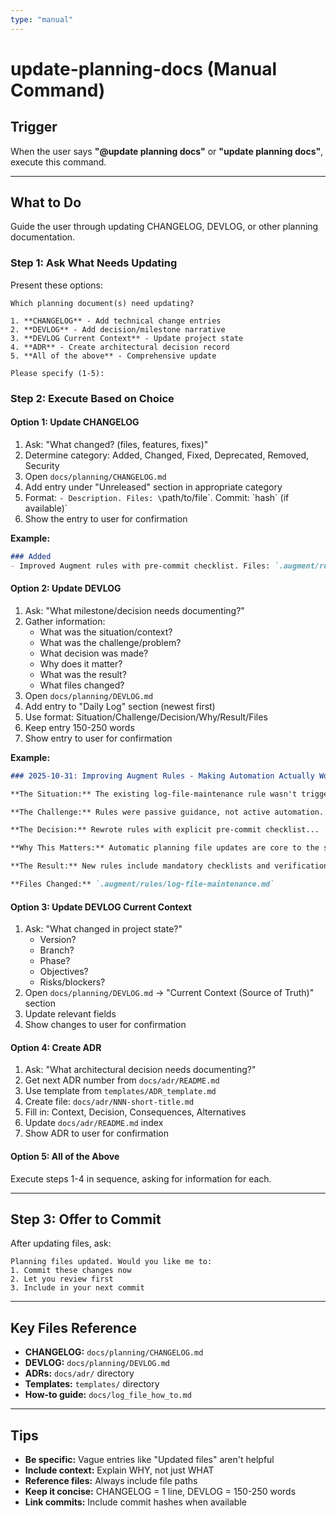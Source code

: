 ```yaml
---
type: "manual"
---
```


# update-planning-docs (Manual Command)

## Trigger

When the user says **"@update planning docs"** or **"update planning docs"**, execute this command.

---

## What to Do

Guide the user through updating CHANGELOG, DEVLOG, or other planning documentation.

### Step 1: Ask What Needs Updating

Present these options:

```
Which planning document(s) need updating?

1. **CHANGELOG** - Add technical change entries
2. **DEVLOG** - Add decision/milestone narrative
3. **DEVLOG Current Context** - Update project state
4. **ADR** - Create architectural decision record
5. **All of the above** - Comprehensive update

Please specify (1-5):
```

### Step 2: Execute Based on Choice

#### Option 1: Update CHANGELOG

1. Ask: "What changed? (files, features, fixes)"
2. Determine category: Added, Changed, Fixed, Deprecated, Removed, Security
3. Open `docs/planning/CHANGELOG.md`
4. Add entry under "Unreleased" section in appropriate category
5. Format: `- Description. Files: \`path/to/file\`. Commit: \`hash\` (if available)`
6. Show the entry to user for confirmation

**Example:**
```markdown
### Added
- Improved Augment rules with pre-commit checklist. Files: `.augment/rules/log-file-maintenance.md`
```

#### Option 2: Update DEVLOG

1. Ask: "What milestone/decision needs documenting?"
2. Gather information:
   - What was the situation/context?
   - What was the challenge/problem?
   - What decision was made?
   - Why does it matter?
   - What was the result?
   - What files changed?
3. Open `docs/planning/DEVLOG.md`
4. Add entry to "Daily Log" section (newest first)
5. Use format: Situation/Challenge/Decision/Why/Result/Files
6. Keep entry 150-250 words
7. Show entry to user for confirmation

**Example:**
```markdown
### 2025-10-31: Improving Augment Rules - Making Automation Actually Work

**The Situation:** The existing log-file-maintenance rule wasn't triggering automatic updates...

**The Challenge:** Rules were passive guidance, not active automation...

**The Decision:** Rewrote rules with explicit pre-commit checklist...

**Why This Matters:** Automatic planning file updates are core to the system...

**The Result:** New rules include mandatory checklists and verification steps...

**Files Changed:** `.augment/rules/log-file-maintenance.md`
```

#### Option 3: Update DEVLOG Current Context

1. Ask: "What changed in project state?"
   - Version?
   - Branch?
   - Phase?
   - Objectives?
   - Risks/blockers?
2. Open `docs/planning/DEVLOG.md` → "Current Context (Source of Truth)" section
3. Update relevant fields
4. Show changes to user for confirmation

#### Option 4: Create ADR

1. Ask: "What architectural decision needs documenting?"
2. Get next ADR number from `docs/adr/README.md`
3. Use template from `templates/ADR_template.md`
4. Create file: `docs/adr/NNN-short-title.md`
5. Fill in: Context, Decision, Consequences, Alternatives
6. Update `docs/adr/README.md` index
7. Show ADR to user for confirmation

#### Option 5: All of the Above

Execute steps 1-4 in sequence, asking for information for each.

---

## Step 3: Offer to Commit

After updating files, ask:

```
Planning files updated. Would you like me to:
1. Commit these changes now
2. Let you review first
3. Include in your next commit
```

---

## Key Files Reference

- **CHANGELOG:** `docs/planning/CHANGELOG.md`
- **DEVLOG:** `docs/planning/DEVLOG.md`
- **ADRs:** `docs/adr/` directory
- **Templates:** `templates/` directory
- **How-to guide:** `docs/log_file_how_to.md`

---

## Tips

- **Be specific:** Vague entries like "Updated files" aren't helpful
- **Include context:** Explain WHY, not just WHAT
- **Reference files:** Always include file paths
- **Keep it concise:** CHANGELOG = 1 line, DEVLOG = 150-250 words
- **Link commits:** Include commit hashes when available


